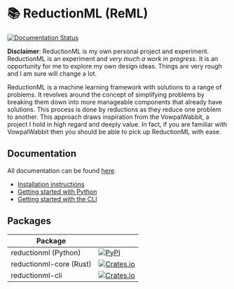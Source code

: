 # 📚 ReductionML (ReML)

[![Documentation Status](https://readthedocs.org/projects/reductionml/badge/?version=latest)](https://reductionml.readthedocs.io/en/latest/?badge=latest)

**Disclaimer**: ReductionML is my own personal project and experiment. ReductionML is an experiment and *very much a work in progress*. It is an opportunity for me to explore my own design ideas. Things are very rough and I am sure will change a lot.

ReductionML is a machine learning framework with solutions to a range of problems. It revolves around the concept of simplifying problems by breaking them down into more manageable components that already have solutions. This process is done by reductions as they reduce one problem to another. This approach draws inspiration from the VowpalWabbit, a project I hold in high regard and deeply value. In fact, if you are familiar with VowpalWabbit then you should be able to pick up ReductionML with ease.

## Documentation

All documentation can be found [here](https://reductionml.readthedocs.io/).

- [Installation instructions](https://reductionml.readthedocs.io/)
- [Getting started with Python](https://reductionml.readthedocs.io/en/latest/getting_started.html)
- [Getting started with the CLI](https://reductionml.readthedocs.io/en/latest/getting_started_cli.html)

## Packages

| Package | |
| --- | --- |
| reductionml (Python) | [![PyPI](https://img.shields.io/pypi/v/reductionml)](https://pypi.org/project/reductionml/) |
| reductionml-core (Rust) | [![Crates.io](https://img.shields.io/crates/v/reductionml-core)](https://crates.io/crates/reductionml-core) |
| reductionml-cli | [![Crates.io](https://img.shields.io/crates/v/reductionml-cli)](https://crates.io/crates/reductionml-cli) |

